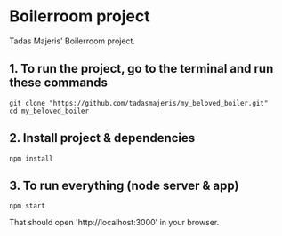 # Boilerroom project

Tadas Majeris' Boilerroom project.

## 1. To run the project, go to the terminal and run these commands
```
git clone "https://github.com/tadasmajeris/my_beloved_boiler.git"
cd my_beloved_boiler
```

## 2. Install project & dependencies
```
npm install
```

## 3. To run everything (node server & app)
```
npm start
```
That should open 'http://localhost:3000' in your browser.
